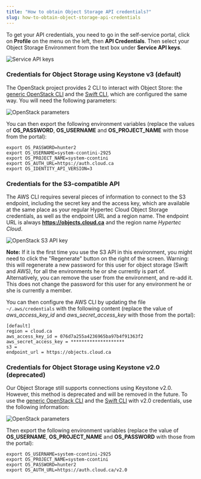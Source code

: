 ```yaml
---
title: "How to obtain Object Storage API credentials?"
slug: how-to-obtain-object-storage-api-credentials
---
```



To get your API credentials, you need to go in the self-service portal, click on **Profile** on the menu on the left, then **API Credentials**. Then select your Object Storage Environment from the text box under **Service API keys**.

![Service API keys](/assets/object-storage-creds-en-1.png)

### Credentials for Object Storage using Keystone v3 (default)

The OpenStack project provides 2 CLI to interact with Object Store: the [generic OpenStack CLI](https://docs.openstack.org/newton/user-guide/common/cli-install-openstack-command-line-clients.html) and the [Swift CLI](https://www.swiftstack.com/docs/integration/python-swiftclient.html), which are configured the same way. You will need the following parameters:

![OpenStack parameters](/assets/object-storage-creds-en-2.png)

You can then export the following environment variables (replace the values of **OS_PASSWORD**, **OS_USERNAME** and **OS_PROJECT_NAME** with those from the portal):

```
export OS_PASSWORD=hunter2
export OS_USERNAME=system-ccontini-2925
export OS_PROJECT_NAME=system-ccontini
export OS_AUTH_URL=https://auth.cloud.ca
export OS_IDENTITY_API_VERSION=3
```

### Credentials for the S3-compatible API
The AWS CLI requires several pieces of information to connect to the S3 endpoint, including the secret key and the access key, which are available at the same place as your regular Hypertec Cloud Object Storage credentials, as well as the endpoint URL and a region name. The endpoint URL is always **https://objects.cloud.ca** and the region name *Hypertec Cloud*.

![OpenStack S3 API key](/assets/object-storage-creds-en-3.png)

**Note:** If it is the first time you use the S3 API in this environment, you might need to click the "Regenerate" button on the right of the screen. Warning: this will regenerate a new password for this user for object storage (Swift and AWS), for all the environments he or she currently is part of. Alternatively, you can remove the user from the environment, and re-add it. This does not change the password for this user for any environment he or she is currently a member.

You can then configure the AWS CLI by updating the file `~/.aws/credentials` with the following content (replace the value of *aws_access_key_id* and *aws_secret_access_key* with those from the portal):

```
[default]
region = cloud.ca
aws_access_key_id = 076d7a255a4236965ba97b4f91363f2
aws_secret_access_key = ********************
s3 =
endpoint_url = https://objects.cloud.ca
```

### Credentials for Object Storage using Keystone v2.0 (deprecated)

Our Object Storage still supports connections using Keystone v2.0. However, this method is deprecated and will be removed in the future. To use the [generic OpenStack CLI](https://docs.openstack.org/newton/user-guide/common/cli-install-openstack-command-line-clients.html) and the [Swift CLI](https://www.swiftstack.com/docs/integration/python-swiftclient.html) with v2.0 credentials, use the following information:

![OpenStack parameters](/assets/object-storage-creds-en-4.png)

Then export the following environment variables (replace the value of **OS_USERNAME**, **OS_PROJECT_NAME** and **OS_PASSWORD** with those from the portal):

```
export OS_USERNAME=system-ccontini-2925
export OS_PROJECT_NAME=system-ccontini
export OS_PASSWORD=hunter2
export OS_AUTH_URL=https://auth.cloud.ca/v2.0
```
